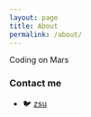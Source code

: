 ```yaml
---
layout: page
title: About
permalink: /about/
---
```


Coding on Mars

### Contact me

* 🐦 [zsu](https://github.com/zsu)
